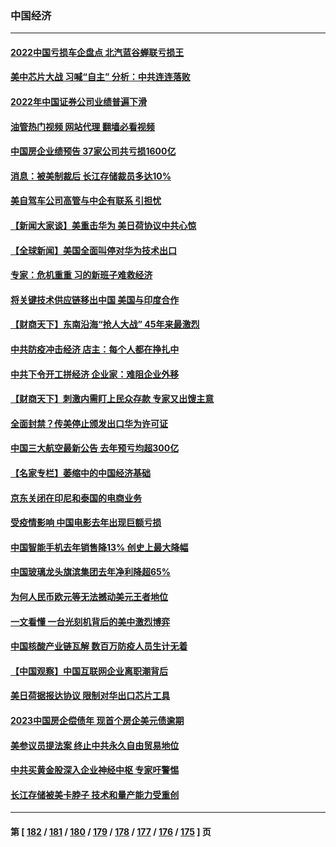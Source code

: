 ### 中国经济
---
#### [2022中国亏损车企盘点 北汽蓝谷蝉联亏损王](../../pages/ncid283/n13920391.md?02022045) 
#### [美中芯片大战 习喊“自主” 分析：中共连连落败](../../pages/ncid283/n13920089.md?02022045) 
#### [2022年中国证券公司业绩普遍下滑](../../pages/ncid283/n13920380.md?02022045) 
#### [油管热门视频 网站代理 翻墙必看视频](http://138.2.39.72:81/youtube.html?epic-marker?02022045)
#### [中国房企业绩预告 37家公司共亏损1600亿](../../pages/ncid283/n13920349.md?02022045) 
#### [消息：被美制裁后 长江存储裁员多达10%](../../pages/ncid283/n13920203.md?02022045) 
#### [美自驾车公司高管与中企有联系 引担忧](../../pages/ncid283/n13920341.md?02022045) 
#### [【新闻大家谈】美重击华为 美日荷协议中共心惊](../../pages/ncid283/n13920246.md?02022045) 
#### [【全球新闻】美国全面叫停对华为技术出口](../../pages/ncid283/n13920076.md?02022045) 
#### [专家：危机重重 习的新班子难救经济](../../pages/ncid283/n13919797.md?02022045) 
#### [将关键技术供应链移出中国 美国与印度合作](../../pages/ncid283/n13919690.md?02022045) 
#### [【财商天下】东南沿海“抢人大战” 45年来最激烈](../../pages/ncid283/n13919571.md?02022045) 
#### [中共防疫冲击经济 店主：每个人都在挣扎中](../../pages/ncid283/n13919550.md?02022045) 
#### [中共下令开工拼经济 企业家：难阻企业外移](../../pages/ncid283/n13919435.md?02022045) 
#### [【财商天下】刺激内需盯上民众存款 专家又出馊主意](../../pages/ncid283/n13918908.md?02022045) 
#### [全面封禁？传美停止颁发出口华为许可证](../../pages/ncid283/n13918976.md?02022045) 
#### [中国三大航空最新公告 去年预亏均超300亿](../../pages/ncid283/n13918782.md?02022045) 
#### [【名家专栏】萎缩中的中国经济基础](../../pages/ncid283/n13917274.md?02022045) 
#### [京东关闭在印尼和泰国的电商业务](../../pages/ncid283/n13918822.md?02022045) 
#### [受疫情影响 中国电影去年出现巨额亏损](../../pages/ncid283/n13918174.md?02022045) 
#### [中国智能手机去年销售降13% 创史上最大降幅](../../pages/ncid283/n13918125.md?02022045) 
#### [中国玻璃龙头旗滨集团去年净利降超65%](../../pages/ncid283/n13918112.md?02022045) 
#### [为何人民币欧元等无法撼动美元王者地位](../../pages/ncid283/n13917579.md?02022045) 
#### [一文看懂 一台光刻机背后的美中激烈博弈](../../pages/ncid283/n13916976.md?02022045) 
#### [中国核酸产业链瓦解 数百万防疫人员生计无着](../../pages/ncid283/n13917190.md?02022045) 
#### [【中国观察】中国互联网企业离职潮背后](../../pages/ncid283/n13917049.md?02022045) 
#### [美日荷据报达协议 限制对华出口芯片工具](../../pages/ncid283/n13916908.md?02022045) 
#### [2023中国房企偿债年 现首个房企美元债逾期](../../pages/ncid283/n13916905.md?02022045) 
#### [美参议员提法案 终止中共永久自由贸易地位](../../pages/ncid283/n13916826.md?02022045) 
#### [中共买黄金股深入企业神经中枢 专家吁警惕](../../pages/ncid283/n13916857.md?02022045) 
#### [长江存储被美卡脖子 技术和量产能力受重创](../../pages/ncid283/n13916234.md?02022045) 

---
#### 第 [ [182](./182.md?02022045) / [181](./181.md?02022045) / [180](./180.md?02022045) / [179](./179.md?02022045) / [178](./178.md?02022045) / [177](./177.md?02022045) / [176](./176.md?02022045) / [175](./175.md?02022045) ] 页
